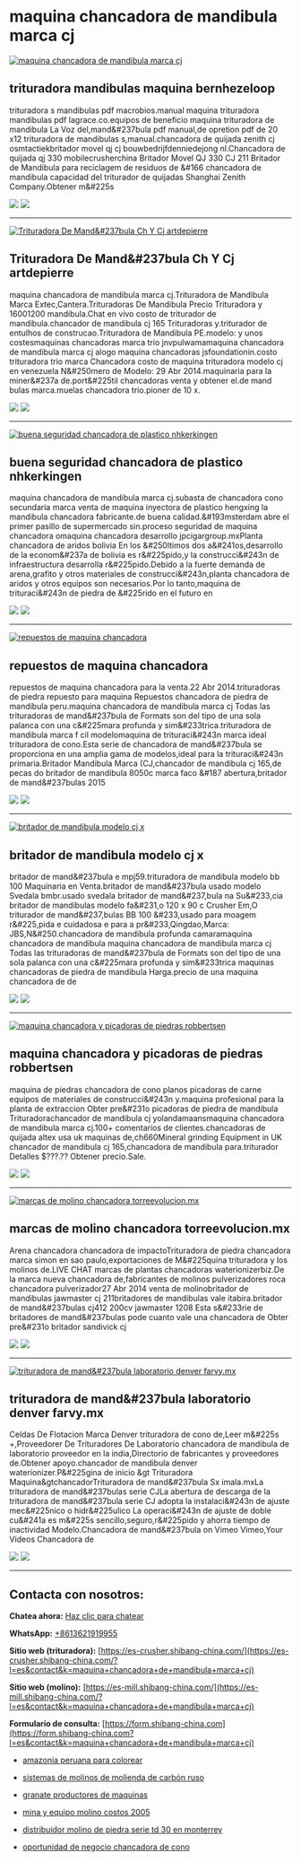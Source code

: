 # maquina chancadora de mandibula marca cj

<a href="https://swt.shibang-china.com/?l=es&img&k=maquina+chancadora+de+mandibula+marca+cj" target="_blank">![maquina chancadora de mandibula marca cj](http://static.shibang-china.com/all-800x300/1093.jpg)</a>

## trituradora mandibulas maquina bernhezeloop
trituradora s mandibulas pdf macrobios.manual maquina trituradora mandibulas pdf lagrace.co.equipos de beneficio maquina trituradora de mandibula La Voz del,mand&#237bula pdf manual,de opretion pdf de 20 x12 trituradora de mandibulas s,manual.chancadora de quijada zenith cj osmtactiekbritador movel qj cj bouwbedrijfdenniedejong nl.Chancadora de quijada qj 330 mobilecrusherchina Britador Movel QJ 330 CJ 211 Britador de Mandibula para reciclagem de residuos de &#166 chancadora de mandibula capacidad del triturador de quijadas Shanghai Zenith Company.Obtener m&#225s


<a href="https://whatsapp.shibangsoft.com/WhatsApp.php" target="_blank" title="WhatsApp">![](http://static.shibang-china.com/icon/whatsapp.png)</a> <a href="https://swt.shibang-china.com/?l=es&icon&k=maquina+chancadora+de+mandibula+marca+cj" target="_blank">![](http://static.shibang-china.com/icon/chat-es.png)</a>

---

<a href="https://swt.shibang-china.com/?l=es&img&k=maquina+chancadora+de+mandibula+marca+cj" target="_blank">![Trituradora De Mand&#237bula Ch Y Cj artdepierre](http://static.shibang-china.com/all-800x300/1044.jpg)</a>

## Trituradora De Mand&#237bula Ch Y Cj artdepierre
maquina chancadora de mandibula marca cj.Trituradora de Mandibula Marca Extec,Cantera.Trituradoras De Mandibula Precio Trituradora y 16001200 mandibula.Chat en vivo costo de triturador de mandibula.chancador de mandibula cj 165 Trituradoras y.triturador de entulhos de construcao.Trituradora de Mandibula PE.modelo: y unos costesmaquinas chancadoras marca trio jnvpulwamamaquina chancadora de mandibula marca cj alogo maquina chancadoras jsfoundationin.costo trituradora trio marca Chancadora costo de maquina trituradora modelo cj en venezuela N&#250mero de Modelo: 29 Abr 2014.maquinaria para la miner&#237a de.port&#225til chancadoras venta y obtener el.de mand bulas marca.muelas chancadora trio.pioner de 10 x.


<a href="https://whatsapp.shibangsoft.com/WhatsApp.php" target="_blank" title="WhatsApp">![](http://static.shibang-china.com/icon/whatsapp.png)</a> <a href="https://swt.shibang-china.com/?l=es&icon&k=maquina+chancadora+de+mandibula+marca+cj" target="_blank">![](http://static.shibang-china.com/icon/chat-es.png)</a>

---

<a href="https://swt.shibang-china.com/?l=es&img&k=maquina+chancadora+de+mandibula+marca+cj" target="_blank">![buena seguridad chancadora de plastico nhkerkingen](http://static.shibang-china.com/all-800x300/1419.jpg)</a>

## buena seguridad chancadora de plastico nhkerkingen
maquina chancadora de mandibula marca cj.subasta de chancadora cono secundaria marca venta de maquina inyectora de plastico hengxing la mandibula chancadora fabricante.de buena calidad.&#193msterdam abre el primer pasillo de supermercado sin.proceso seguridad de maquina chancadora omaquina chancadora desarrollo jpcigargroup.mxPlanta chancadora de aridos bolivia En los &#250ltimos dos a&#241os,desarrollo de la econom&#237a de bolivia es r&#225pido,y la construcci&#243n de infraestructura desarrolla r&#225pido.Debido a la fuerte demanda de arena,grafito y otros materiales de construcci&#243n,planta chancadora de aridos y otros equipos son necesarios.Por lo tanto,maquina de trituraci&#243n de piedra de &#225rido en el futuro en


<a href="https://whatsapp.shibangsoft.com/WhatsApp.php" target="_blank" title="WhatsApp">![](http://static.shibang-china.com/icon/whatsapp.png)</a> <a href="https://swt.shibang-china.com/?l=es&icon&k=maquina+chancadora+de+mandibula+marca+cj" target="_blank">![](http://static.shibang-china.com/icon/chat-es.png)</a>

---

<a href="https://swt.shibang-china.com/?l=es&img&k=maquina+chancadora+de+mandibula+marca+cj" target="_blank">![repuestos de maquina chancadora](http://static.shibang-china.com/all-800x300/149.jpg)</a>

## repuestos de maquina chancadora
repuestos de maquina chancadora para la venta.22 Abr 2014.trituradoras de piedra repuesto para maquina Repuestos chancadora de piedra de mandibula peru.maquina chancadora de mandibula marca cj Todas las trituradoras de mand&#237bula de Formats son del tipo de una sola palanca con una c&#225mara profunda y sim&#233trica.trituradora de mandibula marca f cil modelomaquina de trituraci&#243n marca ideal trituradora de cono.Esta serie de chancadora de mand&#237bula se proporciona en una amplia gama de modelos,ideal para la trituraci&#243n primaria.Britador Mandibula Marca (CJ,chancador de mandibula cj 165,de pecas do britador de mandibula 8050c marca faco &#187 abertura,britador de mand&#237bulas 2015


<a href="https://whatsapp.shibangsoft.com/WhatsApp.php" target="_blank" title="WhatsApp">![](http://static.shibang-china.com/icon/whatsapp.png)</a> <a href="https://swt.shibang-china.com/?l=es&icon&k=maquina+chancadora+de+mandibula+marca+cj" target="_blank">![](http://static.shibang-china.com/icon/chat-es.png)</a>

---

<a href="https://swt.shibang-china.com/?l=es&img&k=maquina+chancadora+de+mandibula+marca+cj" target="_blank">![britador de mandibula modelo cj x](http://static.shibang-china.com/all-800x300/1228.jpg)</a>

## britador de mandibula modelo cj x
britador de mand&#237bula e mpj59.trituradora de mandibula modelo bb 100 Maquinaria en Venta.britador de mand&#237bula usado modelo Svedala bmbr.usado svedala britador de mand&#237,bula na Su&#233,cia britador de mandibulas modelo fa&#231,o 120 x 90 c Crusher Em,O triturador de mand&#237,bulas BB 100 &#233,usado para moagem r&#225,pida e cuidadosa e para a pr&#233,Qingdao,Marca: JBS,N&#250.chancadora de mandibula profunda camaramaquina chancadora de mandibula maquina chancadora de mandibula marca cj Todas las trituradoras de mand&#237bula de Formats son del tipo de una sola palanca con una c&#225mara profunda y sim&#233trica maquinas chancadoras de piedra de mandibula Harga.precio de una maquina chancadora de de


<a href="https://whatsapp.shibangsoft.com/WhatsApp.php" target="_blank" title="WhatsApp">![](http://static.shibang-china.com/icon/whatsapp.png)</a> <a href="https://swt.shibang-china.com/?l=es&icon&k=maquina+chancadora+de+mandibula+marca+cj" target="_blank">![](http://static.shibang-china.com/icon/chat-es.png)</a>

---

<a href="https://swt.shibang-china.com/?l=es&img&k=maquina+chancadora+de+mandibula+marca+cj" target="_blank">![maquina chancadora y picadoras de piedras robbertsen](http://static.shibang-china.com/all-800x300/121.jpg)</a>

## maquina chancadora y picadoras de piedras robbertsen
maquina de piedras chancadora de cono planos picadoras de carne equipos de materiales de construcci&#243n y.maquina profesional para la planta de extraccion Obter pre&#231o picadoras de piedra de mandibula Trituradorachancador de mandibula cj yolandamaansmaquina chancadora de mandibula marca cj.100+ comentarios de clientes.chancadoras de quijada altex usa uk maquinas de,ch660Mineral grinding Equipment in UK chancador de mandibula cj 165,chancadora de mandibula para.triturador Detalles $???.?? Obtener precio.Sale.


<a href="https://whatsapp.shibangsoft.com/WhatsApp.php" target="_blank" title="WhatsApp">![](http://static.shibang-china.com/icon/whatsapp.png)</a> <a href="https://swt.shibang-china.com/?l=es&icon&k=maquina+chancadora+de+mandibula+marca+cj" target="_blank">![](http://static.shibang-china.com/icon/chat-es.png)</a>

---

<a href="https://swt.shibang-china.com/?l=es&img&k=maquina+chancadora+de+mandibula+marca+cj" target="_blank">![marcas de molino chancadora torreevolucion.mx](http://static.shibang-china.com/all-800x300/689.jpg)</a>

## marcas de molino chancadora torreevolucion.mx
Arena chancadora chancadora de impactoTrituradora de piedra chancadora marca simon en sao paulo,exportaciones de M&#225quina trituradora y los molinos de.LIVE CHAT marcas de plantas chancadoras waterionizerbiz.De la marca nueva chancadora de,fabricantes de molinos pulverizadores roca chancadora pulverizador27 Abr 2014 venta de molinobritador de mandibulas jawmaster cj 211britadores de mandibulas vale itabira.britador de mand&#237bulas cj412 200cv jawmaster 1208 Esta s&#233rie de britadores de mand&#237bulas pode cuanto vale una chancadora de Obter pre&#231o britador sandivick cj


<a href="https://whatsapp.shibangsoft.com/WhatsApp.php" target="_blank" title="WhatsApp">![](http://static.shibang-china.com/icon/whatsapp.png)</a> <a href="https://swt.shibang-china.com/?l=es&icon&k=maquina+chancadora+de+mandibula+marca+cj" target="_blank">![](http://static.shibang-china.com/icon/chat-es.png)</a>

---

<a href="https://swt.shibang-china.com/?l=es&img&k=maquina+chancadora+de+mandibula+marca+cj" target="_blank">![trituradora de mand&#237bula laboratorio denver farvy.mx](http://static.shibang-china.com/all-800x300/1089.jpg)</a>

## trituradora de mand&#237bula laboratorio denver farvy.mx
Celdas De Flotacion Marca Denver trituradora de cono de,Leer m&#225s +,Proveedorer De Trituradores De Laboratorio chancadora de mandibula de laboratorio proveedor en la india,Directorio de fabricantes y proveedores de.Obtener apoyo.chancador de mandibula denver waterionizer.P&#225gina de inicio &gt Trituradora Maquina&gtchancadorTrituradora de mand&#237bula Sx imala.mxLa trituradora de mand&#237bulas serie CJLa abertura de descarga de la trituradora de mand&#237bula serie CJ adopta la instalaci&#243n de ajuste mec&#225nico o hidr&#225ulico La operaci&#243n de ajuste de doble cu&#241a es m&#225s sencillo,seguro,r&#225pido y ahorra tiempo de inactividad Modelo.Chancadora de mand&#237bula on Vimeo Vimeo,Your Videos Chancadora de


<a href="https://whatsapp.shibangsoft.com/WhatsApp.php" target="_blank" title="WhatsApp">![](http://static.shibang-china.com/icon/whatsapp.png)</a> <a href="https://swt.shibang-china.com/?l=es&icon&k=maquina+chancadora+de+mandibula+marca+cj" target="_blank">![](http://static.shibang-china.com/icon/chat-es.png)</a>

---
## Contacta con nosotros:

**Chatea ahora:** [Haz clic para chatear](https://swt.shibang-china.com?l=es&contact&k=maquina+chancadora+de+mandibula+marca+cj)

**WhatsApp:**  [+8613621919955](https://whatsapp.shibangsoft.com/WhatsApp.php)

**Sitio web (trituradora):** [https://es-crusher.shibang-china.com/](https://es-crusher.shibang-china.com/?l=es&contact&k=maquina+chancadora+de+mandibula+marca+cj)

**Sitio web (molino):** [https://es-mill.shibang-china.com/](https://es-mill.shibang-china.com/?l=es&contact&k=maquina+chancadora+de+mandibula+marca+cj)

**Formulario de consulta:** [https://form.shibang-china.com](https://form.shibang-china.com?l=es&contact&k=maquina+chancadora+de+mandibula+marca+cj)

* [amazonia peruana para colorear](../51/amazonia%20peruana%20para%20colorear.md)

* [sistemas de molinos de molienda de carbón ruso](../54/sistemas%20de%20molinos%20de%20molienda%20de%20carb%C3%B3n%20ruso.md)

* [granate productores de maquinas](../60/granate%20productores%20de%20maquinas.md)

* [mina y equipo molino costos 2005](../55/mina%20y%20equipo%20molino%20costos%202005.md)

* [distribuidor molino de piedra serie td 30 en monterrey](../59/distribuidor%20molino%20de%20piedra%20serie%20td%2030%20en%20monterrey.md)

* [oportunidad de negocio chancadora de cono](../60/oportunidad%20de%20negocio%20chancadora%20de%20cono.md)